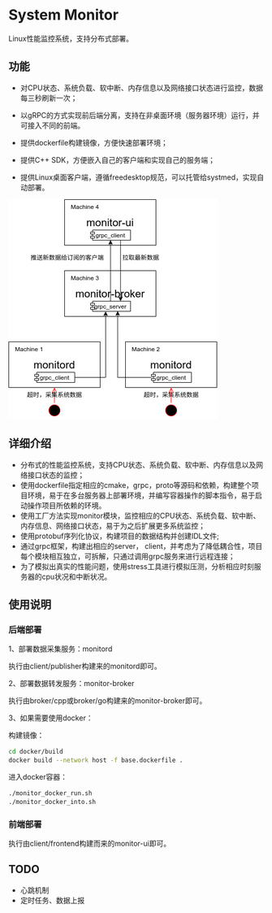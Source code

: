# System Monitor

Linux性能监控系统，支持分布式部署。

## 功能

- 对CPU状态、系统负载、软中断、内存信息以及网络接口状态进行监控，数据每三秒刷新一次；

- 以gRPC的方式实现前后端分离，支持在非桌面环境（服务器环境）运行，并可接入不同的前端。

- 提供dockerfile构建镜像，方便快速部署环境；

- 提供C++ SDK，方便嵌入自己的客户端和实现自己的服务端；

- 提供Linux桌面客户端，遵循freedesktop规范，可以托管给systmed，实现自动部署。

![architecture](architecture.png)

## 详细介绍

* 分布式的性能监控系统，支持CPU状态、系统负载、软中断、内存信息以及网络接口状态的监控；
* 使用dockerfile指定相应的cmake，grpc，proto等源码和依赖，构建整个项目环境，易于在多台服务器上部署环境，并编写容器操作的脚本指令，易于启动操作项目所依赖的环境。
* 使用工厂方法实现monitor模块，监控相应的CPU状态、系统负载、软中断、内存信息、网络接口状态，易于为之后扩展更多系统监控；
* 使用protobuf序列化协议，构建项目的数据结构并创建IDL文件;
* 通过grpc框架，构建出相应的server， client，并考虑为了降低耦合性，项目每个模块相互独立，可拆解，只通过调用grpc服务来进行远程连接；
* 为了模拟出真实的性能问题，使用stress工具进行模拟压测，分析相应时刻服务器的cpu状况和中断状况。

## 使用说明

### 后端部署

1、部署数据采集服务：monitord

执行由client/publisher构建来的monitord即可。

2、部署数据转发服务：monitor-broker

执行由broker/cpp或broker/go构建来的monitor-broker即可。

3、如果需要使用docker：

构建镜像：

```bash
cd docker/build
docker build --network host -f base.dockerfile .
```

进入docker容器：

```bash
./monitor_docker_run.sh
./monitor_docker_into.sh
```

### 前端部署

执行由client/frontend构建而来的monitor-ui即可。

## TODO

- 心跳机制
- 定时任务、数据上报
